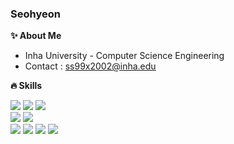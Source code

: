 <div>

### Seohyeon 
</div>

<div>

**✨ About Me**
- Inha University - Computer Science Engineering
- Contact : ss99x2002@inha.edu

**🔥 Skills**

<img src="https://img.shields.io/badge/Kotlin-000000?style=flat-square&logo=Kotlin&logoColor=white"/>
<img src="https://img.shields.io/badge/C++-000000?style=flat-square&logo=c%2B%2B&logoColor=white"/>
<img src="https://img.shields.io/badge/Java-000000?style=flat-square&logo=JAVA&logoColor=white"/>
<br>
<img src="https://img.shields.io/badge/Android-000000?style=flat-square&logo=Android&logoColor=white" />
<img src="https://img.shields.io/badge/Jetpack Compose-000000?style=flat-square&logo=JetpackCompose&logoColor=white" />
<br>
<img src="https://img.shields.io/badge/Docker-000000?style=flat-square&logo=Docker&logoColor=white" />
<img src="https://img.shields.io/badge/Github Actions-000000?style=flat-square&logo=GithubActions&logoColor=white" /> 
<img src="https://img.shields.io/badge/Terraform-000000?style=flat-square&logo=Terraform&logoColor=white" />
<img src="https://img.shields.io/badge/Firebase-000000?style=flat-square&logo=Firebase&logoColor=white" />
<br> 

<!--
<img src="https://img.shields.io/badge/Spring-000000?style=flat-square&logo=Spring&logoColor=white" />
<img src="https://img.shields.io/badge/MySQL-000000?style=flat-square&logo=MySQL&logoColor=white" />
<img src="https://img.shields.io/badge/AWS-E2C-000000?style=flat-square&logo=AWS-E2C&logoColor=white" />
<br> -->


<!-- 
**🌟 Experience**
|경험|기간|
|:---|:---|
| [**UMC INHA** : IT 연합 동아리] 2nd, 3rd Android Member | 22.03 ~ 22.12 |
| [**Swith** : 스터디 관리 서비스] Android Developer | 22.06 ~ 23.02 |
| [**SOPT** : IT 연합 동아리] 32nd Android YB Member | 23.03 ~ 23.07 |
| [**엄빠도 어렸다** : 부모님과 문답 아카이빙 서비스] Android Developer | 23.06 ~ 24.05|
| [**우리의 용기** : 다회용기 대여 서비스] Android Developer | 24.04 ~ 24.06| -->

<!--
#### 🌱 BOJ
<div align=left><img src="http://mazassumnida.wtf/api/v2/generate_badge?boj=ss99x2002"></div> -->

<!-- ### Hi there 👋 -->
<!--
**ss99x2002/ss99x2002** is a ✨ _special_ ✨ repository because its `README.md` (this file) appears on your GitHub profile.
Here are some ideas to get you started:

- 👯 I’m looking to collaborate on ...
- 🤔 I’m looking for help with ...
- 💬 Ask me about ...
- 📫 How to reach me: ...
- 😄 Pronouns: ...
- ⚡ Fun fact: ...

### 🌟 Experience
- **UMC INHA** 2nd, 3rd Android Member (2022.03 ~ 2022.12)
- **Swith** : 스터디 관리 서비스 Android Developer (2022.06 ~ 2023.02) 최우수상 수상 
- **Google Compose Camp** Beginner (2022.11 ~ 2022.12)
- **SOPT** 32nd Android YB Member (2023.03 ~ 2023.07)
- <a href ="https://play.google.com/store/apps/details?id=com.ubcompany.umbba_android">**엄빠도 어렸다**</a> : 부모님과 문답 아카이빙 서비스 Android Developer (2023.06 ~ 2024.05) 최우수상 수상

-->
